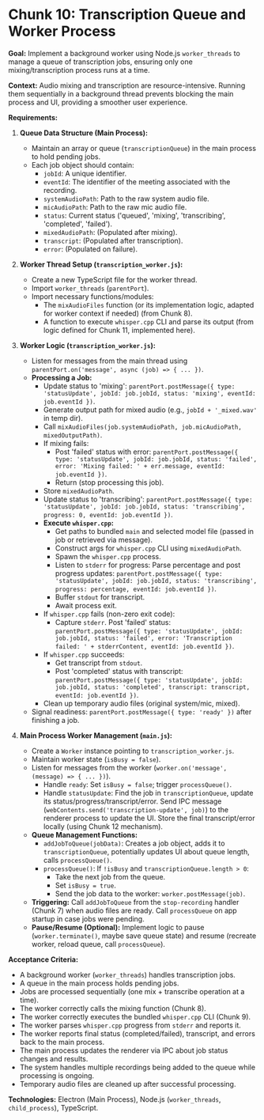 # Chunk 10: Transcription Queue and Worker Process

**Goal:** Implement a background worker using Node.js `worker_threads` to manage a queue of transcription jobs, ensuring only one mixing/transcription process runs at a time.

**Context:** Audio mixing and transcription are resource-intensive. Running them sequentially in a background thread prevents blocking the main process and UI, providing a smoother user experience.

**Requirements:**

1.  **Queue Data Structure (Main Process):**

    - Maintain an array or queue (`transcriptionQueue`) in the main process to hold pending jobs.
    - Each job object should contain:
      - `jobId`: A unique identifier.
      - `eventId`: The identifier of the meeting associated with the recording.
      - `systemAudioPath`: Path to the raw system audio file.
      - `micAudioPath`: Path to the raw mic audio file.
      - `status`: Current status ('queued', 'mixing', 'transcribing', 'completed', 'failed').
      - `mixedAudioPath`: (Populated after mixing).
      - `transcript`: (Populated after transcription).
      - `error`: (Populated on failure).

2.  **Worker Thread Setup (`transcription_worker.js`):**

    - Create a new TypeScript file for the worker thread.
    - Import `worker_threads` (`parentPort`).
    - Import necessary functions/modules:
      - The `mixAudioFiles` function (or its implementation logic, adapted for worker context if needed) (from Chunk 8).
      - A function to execute `whisper.cpp` CLI and parse its output (from logic defined for Chunk 11, implemented here).

3.  **Worker Logic (`transcription_worker.js`):**

    - Listen for messages from the main thread using `parentPort.on('message', async (job) => { ... })`.
    - **Processing a Job:**
      - Update status to 'mixing': `parentPort.postMessage({ type: 'statusUpdate', jobId: job.jobId, status: 'mixing', eventId: job.eventId })`.
      - Generate output path for mixed audio (e.g., `jobId + '_mixed.wav'` in temp dir).
      - Call `mixAudioFiles(job.systemAudioPath, job.micAudioPath, mixedOutputPath)`.
      - If mixing fails:
        - Post 'failed' status with error: `parentPort.postMessage({ type: 'statusUpdate', jobId: job.jobId, status: 'failed', error: 'Mixing failed: ' + err.message, eventId: job.eventId })`.
        - Return (stop processing this job).
      - Store `mixedAudioPath`.
      - Update status to 'transcribing': `parentPort.postMessage({ type: 'statusUpdate', jobId: job.jobId, status: 'transcribing', progress: 0, eventId: job.eventId })`.
      - **Execute `whisper.cpp`:**
        - Get paths to bundled `main` and selected model file (passed in job or retrieved via message).
        - Construct args for `whisper.cpp` CLI using `mixedAudioPath`.
        - Spawn the `whisper.cpp` process.
        - Listen to `stderr` for progress: Parse percentage and post progress updates: `parentPort.postMessage({ type: 'statusUpdate', jobId: job.jobId, status: 'transcribing', progress: percentage, eventId: job.eventId })`.
        - Buffer `stdout` for transcript.
        - Await process exit.
      - If `whisper.cpp` fails (non-zero exit code):
        - Capture `stderr`. Post 'failed' status: `parentPort.postMessage({ type: 'statusUpdate', jobId: job.jobId, status: 'failed', error: 'Transcription failed: ' + stderrContent, eventId: job.eventId })`.
      - If `whisper.cpp` succeeds:
        - Get transcript from `stdout`.
        - Post 'completed' status with transcript: `parentPort.postMessage({ type: 'statusUpdate', jobId: job.jobId, status: 'completed', transcript: transcript, eventId: job.eventId })`.
      - Clean up temporary audio files (original system/mic, mixed).
    - Signal readiness: `parentPort.postMessage({ type: 'ready' })` after finishing a job.

4.  **Main Process Worker Management (`main.js`):**
    - Create a `Worker` instance pointing to `transcription_worker.js`.
    - Maintain worker state (`isBusy = false`).
    - Listen for messages from the worker (`worker.on('message', (message) => { ... })`).
      - Handle `ready`: Set `isBusy = false`; trigger `processQueue()`.
      - Handle `statusUpdate`: Find the job in `transcriptionQueue`, update its status/progress/transcript/error. Send IPC message (`webContents.send('transcription-update', job)`) to the renderer process to update the UI. Store the final transcript/error locally (using Chunk 12 mechanism).
    - **Queue Management Functions:**
      - `addJobToQueue(jobData)`: Creates a job object, adds it to `transcriptionQueue`, potentially updates UI about queue length, calls `processQueue()`.
      - `processQueue()`: If `!isBusy` and `transcriptionQueue.length > 0`:
        - Take the next job from the queue.
        - Set `isBusy = true`.
        - Send the job data to the worker: `worker.postMessage(job)`.
    - **Triggering:** Call `addJobToQueue` from the `stop-recording` handler (Chunk 7) when audio files are ready. Call `processQueue` on app startup in case jobs were pending.
    - **Pause/Resume (Optional):** Implement logic to pause (`worker.terminate()`, maybe save queue state) and resume (recreate worker, reload queue, call `processQueue`).

**Acceptance Criteria:**

- A background worker (`worker_threads`) handles transcription jobs.
- A queue in the main process holds pending jobs.
- Jobs are processed sequentially (one mix + transcribe operation at a time).
- The worker correctly calls the mixing function (Chunk 8).
- The worker correctly executes the bundled `whisper.cpp` CLI (Chunk 9).
- The worker parses `whisper.cpp` progress from `stderr` and reports it.
- The worker reports final status (completed/failed), transcript, and errors back to the main process.
- The main process updates the renderer via IPC about job status changes and results.
- The system handles multiple recordings being added to the queue while processing is ongoing.
- Temporary audio files are cleaned up after successful processing.

**Technologies:** Electron (Main Process), Node.js (`worker_threads`, `child_process`), TypeScript.
